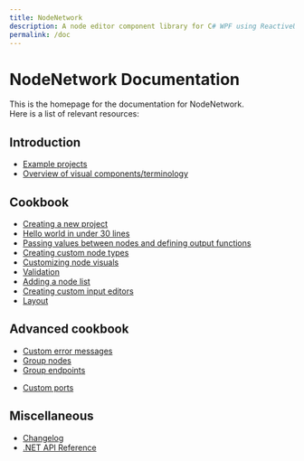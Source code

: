 ```yaml
---
title: NodeNetwork
description: A node editor component library for C# WPF using ReactiveUI.
permalink: /doc
---
```


# NodeNetwork Documentation

This is the homepage for the documentation for NodeNetwork.  
Here is a list of relevant resources:

## Introduction
 - [Example projects](example_projects)
 - [Overview of visual components/terminology](components)

## Cookbook
 - [Creating a new project](cookbook/new_project)
 - [Hello world in under 30 lines](cookbook/hello_world)
 - [Passing values between nodes and defining output functions](cookbook/value_nodes)
 - [Creating custom node types](cookbook/custom_nodes)
 - [Customizing node visuals](cookbook/custom_node_visuals)
 - [Validation](cookbook/validation)
 - [Adding a node list](cookbook/node_list)
 - [Creating custom input editors](cookbook/custom_editor)
 - [Layout](cookbook/layout)

## Advanced cookbook
 - [Custom error messages](cookbook/custom_errors)
 - [Group nodes](cookbook/group_nodes)
 - [Group endpoints](cookbook/group_endpoints)
 <!--- [Save & load](cookbook/save_and_load)
 - [A custom network view](cookbook/custom_network)
 - [Custom connection views](cookbook/custom_connection) -->
 - [Custom ports](cookbook/custom_port)

## Miscellaneous
 - [Changelog](changelog)
 - [.NET API Reference](api/api/NodeNetwork.html)
